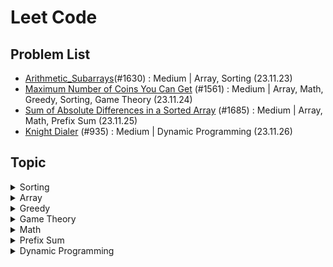 # Leet Code

## Problem List

- [Arithmetic_Subarrays](./arithmetic_subarrays.py)(#1630) : Medium | Array, Sorting (23.11.23)
- [Maximum Number of Coins You Can Get](./maximum_number_of_coins.py) (#1561) : Medium | Array, Math, Greedy, Sorting, Game Theory (23.11.24)
- [Sum of Absolute Differences in a Sorted Array](./sum_of_absolute_differences_in_a_sorted_array.py) (#1685) : Medium | Array, Math, Prefix Sum (23.11.25)
- [Knight Dialer](./knight_dialer.py) (#935) : Medium | Dynamic Programming (23.11.26)



## Topic
<details> 
<summary>Sorting</summary>
<div markdown="1">

- [Arithmetic_Subarrays](./arithmetic_subarrays.py)(#1630) : Medium, Array, Sorting (23.11.23)
- [Maximum Number of Coins You Can Get](./maximum_number_of_coins.py) (#1561) : Medium | Array, Math, Greedy, Sorting, Game Theory (23.11.24)

</div>
</details>

<details> 
<summary>Array</summary>
<div markdown="1">

- [Arithmetic_Subarrays](./arithmetic_subarrays.py)(#1630) : Medium, Array, Sorting (23.11.23)
- [Maximum Number of Coins You Can Get](./maximum_number_of_coins.py) (#1561) : Medium | Array, Math, Greedy, Sorting, Game Theory (23.11.24)
- [Sum of Absolute Differences in a Sorted Array](./sum_of_absolute_differences_in_a_sorted_array.py) (#1685) : Medium | Array, Math, Prefix Sum (23.11.25)

</div>
</details>

<details> 
<summary>Greedy</summary>
<div markdown="1">

- [Maximum Number of Coins You Can Get](./maximum_number_of_coins.py) (#1561) : Medium | Array, Math, Greedy, Sorting, Game Theory (23.11.24)

</div>
</details>

<details> 
<summary>Game Theory</summary>
<div markdown="1">

- [Maximum Number of Coins You Can Get](./maximum_number_of_coins.py) (#1561) : Medium | Array, Math, Greedy, Sorting, Game Theory (23.11.24)

</div>
</details>

<details> 
<summary>Math</summary>
<div markdown="1">

- [Maximum Number of Coins You Can Get](./maximum_number_of_coins.py) (#1561) : Medium | Array, Math, Greedy, Sorting, Game Theory (23.11.24)
- [Sum of Absolute Differences in a Sorted Array](./sum_of_absolute_differences_in_a_sorted_array.py) (#1685) : Medium | Array, Math, Prefix Sum (23.11.25)

</div>
</details>

<details> 
<summary>Prefix Sum</summary>
<div markdown="1">

- [Sum of Absolute Differences in a Sorted Array](./sum_of_absolute_differences_in_a_sorted_array.py) (#1685) : Medium | Array, Math, Prefix Sum (23.11.25)

</div>
</details>

<details> 
<summary>Dynamic Programming</summary>
<div markdown="1">

- [Knight Dialer](./knight_dialer.py) (#935) : Medium | Dynamic Programming (23.11.26)

</div>
</details>